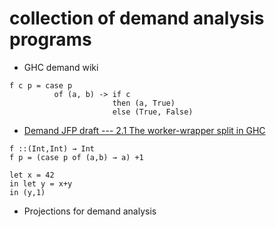# collection of demand analysis programs
- GHC demand wiki
```
f c p = case p 
          of (a, b) -> if c 
                       then (a, True) 
                       else (True, False)
```


- [Demand JFP draft --- 2.1 The worker-wrapper split in GHC](https://www.microsoft.com/en-us/research/wp-content/uploads/2017/03/demand-jfp-draft.pdf)
```
f ::(Int,Int) → Int
f p = (case p of (a,b) → a) +1
```


```
let x = 42
in let y = x+y
in (y,1)
```
- Projections for demand analysis

